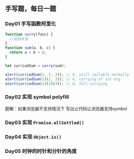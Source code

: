 ## 手写题，每日一题

### Day01 手写函数柯里化

```js
function curry(func) {
  //此处补全
}
function sum(a, b, c) {
  return a + b + c;
}

let curriedSum = curry(sum);

alert(curriedSum(1, 2, 3)); // 6, still callable normally
alert(curriedSum(1)(2, 3)); // 6, currying of 1st arg
alert(curriedSum(1)(2)(3)); // 6, full currying
```

### Day02 实现 symbol polyfill

题解：如果浏览器不支持情况下 写出让代码让浏览器支持symbol

### Day03 实现 `Promise.allSettled()`
### Day04 实现 `Object.is()`
### Day05 时钟的时针和分针的角度





